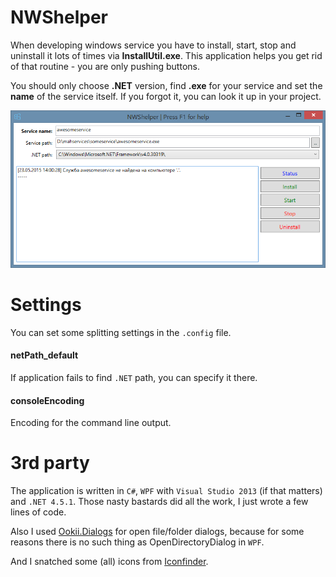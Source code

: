 NWShelper
=========
    
When developing windows service you have to install, start, stop and uninstall it lots of times via **InstallUtil.exe**. This application helps you get rid of that routine - you are only pushing buttons.

You should only choose **.NET** version, find **.exe** for your service and set the **name** of the service itself. If you forgot it, you can look it up in your project.

![NWShelper main window screenshot](/img/mainwindow.png?raw=true "NWShelper main window screenshot")

Settings
========

You can set some splitting settings in the `.config` file.

#### netPath_default

If application fails to find `.NET` path, you can specify it there.

#### consoleEncoding

Encoding for the command line output.

3rd party
=========

The application is written in `C#`, `WPF` with `Visual Studio 2013` (if that matters) and `.NET 4.5.1`. Those nasty bastards did all the work, I just wrote a few lines of code.

Also I used [Ookii.Dialogs](http://www.ookii.org/Software/Dialogs/) for open file/folder dialogs, because for some reasons there is no such thing as OpenDirectoryDialog in `WPF`.

And I snatched some (all) icons from [Iconfinder](https://www.iconfinder.com/).